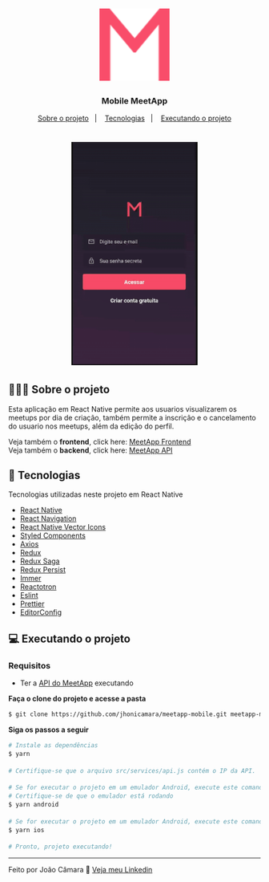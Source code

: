 <h1 align="center">
	<img alt="GoStack" src=".github/logo.svg" width="140px" />
</h1>

<h3 align="center">
  <b>Mobile MeetApp</b>
</h3>


<p align="center">
  <a href="#-Sobre-o-projeto">Sobre o projeto</a>&nbsp;&nbsp;&nbsp;|&nbsp;&nbsp;&nbsp;
  <a href="#-Tecnologias">Tecnologias</a>&nbsp;&nbsp;&nbsp;|&nbsp;&nbsp;&nbsp;
  <a href="#-getting-started">Executando o projeto</a>
</p>

<h1 align="center">
	<img alt="Demo" src=".github/demo.gif" width="50%" />
</h1>


## 💇🏻‍♂️ Sobre o projeto

Esta aplicação em React Native permite aos usuarios visualizarem os meetups por dia de criação, também permite a inscrição e o cancelamento do usuario nos meetups, além da edição do perfil.


Veja também o **frontend**, click here: [MeetApp Frontend](https://github.com/jhonicamara/meetapp-web)<br />
Veja também o **backend**, click here: [MeetApp API](https://github.com/jhonicamara/meetapp-api)

## 🚀 Tecnologias

Tecnologias utilizadas neste projeto em React Native

- [React Native](https://reactnative.dev/)
- [React Navigation](https://reactnavigation.org/)
- [React Native Vector Icons](https://github.com/oblador/react-native-vector-icons/)
- [Styled Components](https://styled-components.com/)
- [Axios](https://github.com/axios/axios)
- [Redux](https://redux.js.org/)
- [Redux Saga](https://redux-saga.js.org/)
- [Redux Persist](https://github.com/rt2zz/redux-persist)
- [Immer](https://github.com/immerjs/immer)
- [Reactotron](https://github.com/infinitered/reactotron)
- [Eslint](https://eslint.org/)
- [Prettier](https://prettier.io/)
- [EditorConfig](https://editorconfig.org/)

## 💻 Executando o projeto

### Requisitos

- Ter a [API do MeetApp](https://github.com/jhonicamara/meetapp-api) executando

**Faça o clone do projeto e acesse a pasta**

```bash
$ git clone https://github.com/jhonicamara/meetapp-mobile.git meetapp-mobile && cd meetapp-mobile
```

**Siga os passos a seguir**

```bash
# Instale as dependências
$ yarn

# Certifique-se que o arquivo src/services/api.js contém o IP da API.

# Se for executar o projeto em um emulador Android, execute este comando:
# Certifique-se de que o emulador está rodando
$ yarn android

# Se for executar o projeto em um emulador Android, execute este comando:
$ yarn ios

# Pronto, projeto executando!
```
---

Feito por João Câmara 👋 [Veja meu Linkedin](https://www.linkedin.com/in/jo%C3%A3o-c%C3%A2mara-565b42184/)
